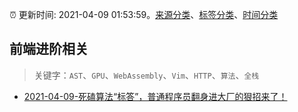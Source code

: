 :alarm_clock: 更新时间: 2021-04-09 01:53:59。[来源分类](../README.md)、[标签分类](../TAGS.md)、[时间分类](../TIMELINE.md)

## 前端进阶相关


> 关键字：`AST`、`GPU`、`WebAssembly`、`Vim`、`HTTP`、`算法`、`全栈`



- [2021-04-09-死磕算法“标答”，普通程序员翻身进大厂的狠招来了！](https://www.v2ex.com/t/769300) 